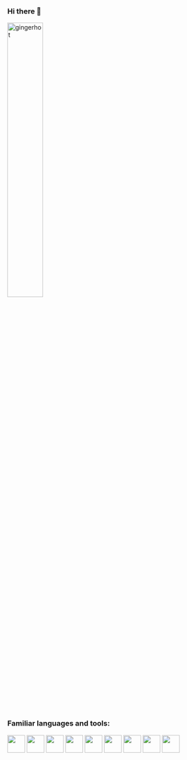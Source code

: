 ### Hi there 👋

<p align="left">
  <img width="40%" src="https://github-readme-stats.vercel.app/api?username=gingerhot&show_icons=true&locale=en&theme=radical" alt="gingerhot" />
</p>


<h3 align="left">Familiar languages and tools:</h3>
<p align="left">
  <img src="https://cdn.jsdelivr.net/gh/devicons/devicon/icons/python/python-original.svg" width="40" /> 
  <img src="https://cdn.jsdelivr.net/gh/devicons/devicon/icons/ruby/ruby-plain-wordmark.svg" width="40" />
  <img src="https://cdn.jsdelivr.net/gh/devicons/devicon/icons/go/go-original-wordmark.svg" width="40" />
  <img src="https://cdn.jsdelivr.net/gh/devicons/devicon/icons/nodejs/nodejs-original-wordmark.svg" width="40" />
  <img src="https://cdn.jsdelivr.net/gh/devicons/devicon/icons/denojs/denojs-original-wordmark.svg" width="40" />
  <img src="https://cdn.jsdelivr.net/gh/devicons/devicon/icons/perl/perl-original.svg" width="40" />
  <img src="https://cdn.jsdelivr.net/gh/devicons/devicon/icons/rails/rails-original-wordmark.svg" width="40" />
  <img src="https://cdn.jsdelivr.net/gh/devicons/devicon/icons/git/git-original-wordmark.svg" width="40" />
  <img src="https://cdn.jsdelivr.net/gh/devicons/devicon/icons/docker/docker-original.svg" width="40" />                             
</p>

